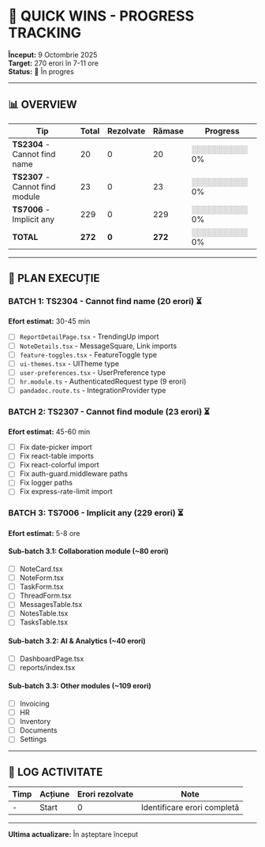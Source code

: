 # 🚀 QUICK WINS - PROGRESS TRACKING

**Început:** 9 Octombrie 2025  
**Target:** 270 erori în 7-11 ore  
**Status:** 🔄 În progres

---

## 📊 OVERVIEW

| Tip | Total | Rezolvate | Rămase | Progress |
|-----|-------|-----------|--------|----------|
| **TS2304** - Cannot find name | 20 | 0 | 20 | ░░░░░░░░░░ 0% |
| **TS2307** - Cannot find module | 23 | 0 | 23 | ░░░░░░░░░░ 0% |
| **TS7006** - Implicit any | 229 | 0 | 229 | ░░░░░░░░░░ 0% |
| **TOTAL** | **272** | **0** | **272** | ░░░░░░░░░░ 0% |

---

## 🎯 PLAN EXECUȚIE

### BATCH 1: TS2304 - Cannot find name (20 erori) ⏳
**Efort estimat:** 30-45 min

- [ ] `ReportDetailPage.tsx` - TrendingUp import
- [ ] `NoteDetails.tsx` - MessageSquare, Link imports
- [ ] `feature-toggles.tsx` - FeatureToggle type
- [ ] `ui-themes.tsx` - UITheme type
- [ ] `user-preferences.tsx` - UserPreference type
- [ ] `hr.module.ts` - AuthenticatedRequest type (9 erori)
- [ ] `pandadoc.route.ts` - IntegrationProvider type

### BATCH 2: TS2307 - Cannot find module (23 erori) ⏳
**Efort estimat:** 45-60 min

- [ ] Fix date-picker import
- [ ] Fix react-table imports
- [ ] Fix react-colorful import
- [ ] Fix auth-guard.middleware paths
- [ ] Fix logger paths
- [ ] Fix express-rate-limit import

### BATCH 3: TS7006 - Implicit any (229 erori) ⏳
**Efort estimat:** 5-8 ore

#### Sub-batch 3.1: Collaboration module (~80 erori)
- [ ] NoteCard.tsx
- [ ] NoteForm.tsx
- [ ] TaskForm.tsx
- [ ] ThreadForm.tsx
- [ ] MessagesTable.tsx
- [ ] NotesTable.tsx
- [ ] TasksTable.tsx

#### Sub-batch 3.2: AI & Analytics (~40 erori)
- [ ] DashboardPage.tsx
- [ ] reports/index.tsx

#### Sub-batch 3.3: Other modules (~109 erori)
- [ ] Invoicing
- [ ] HR
- [ ] Inventory
- [ ] Documents
- [ ] Settings

---

## 📝 LOG ACTIVITATE

| Timp | Acțiune | Erori rezolvate | Note |
|------|---------|-----------------|------|
| - | Start | 0 | Identificare erori completă |

---

**Ultima actualizare:** În așteptare început

